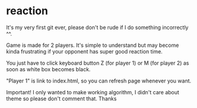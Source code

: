 reaction
========

It's my very first git ever, please don't be rude if I do something incorrectly ^^.

Game is made for 2 players. It's simple to understand but may become kinda frustrating if your opponent has super good reaction time.

You just have to click keyboard button Z (for player 1) or M (for player 2) as soon as white box becomes black.

"Player 1" is link to index.html, so you can refresh page whenever you want.

Important! I only wanted to make working algorithm, I didn't care about theme so please don't comment that. Thanks
